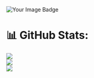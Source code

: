 <img src="https://tryhackme-badges.s3.amazonaws.com/Fumacento.png" alt="Your Image Badge"/>


# 📊 GitHub Stats:
![](https://github-readme-stats.vercel.app/api?username=warubert&theme=dark&hide_border=false&include_all_commits=false&count_private=false)<br/>
![](https://github-readme-streak-stats.herokuapp.com/?user=warubert&theme=dark&hide_border=false)<br/>
![](https://github-readme-stats.vercel.app/api/top-langs/?username=warubert&theme=dark&hide_border=false&include_all_commits=false&count_private=false&layout=compact)

<!--
**warubert/warubert** is a ✨ _special_ ✨ repository because its `README.md` (this file) appears on your GitHub profile.

Here are some ideas to get you started:

- 🔭 I’m currently working on ...
- 🌱 I’m currently learning ...
- 👯 I’m looking to collaborate on ...
- 🤔 I’m looking for help with ...
- 💬 Ask me about ...
- 📫 How to reach me: ...
- 😄 Pronouns: ...
- ⚡ Fun fact: ...
-->
